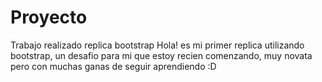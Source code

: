# Proyecto
Trabajo realizado replica bootstrap
Hola! es mi primer replica utilizando bootstrap, un desafio para mi que estoy recien comenzando, muy novata pero con muchas ganas de seguir aprendiendo :D
